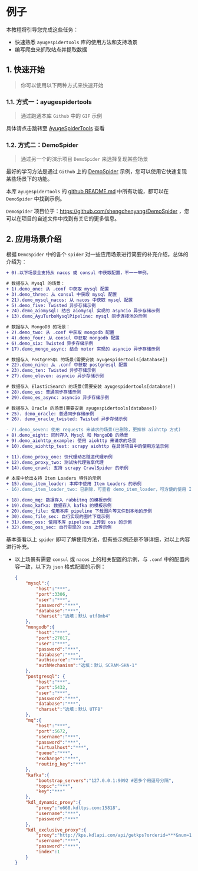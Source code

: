 # 例子

本教程将引导您完成这些任务：

- 快速熟悉 `ayugespidertools` 库的使用方法和支持场景
- 编写爬虫来抓取站点并提取数据

## 1. 快速开始

> 你可以使用以下两种方式来快速开始

### 1.1. 方式一：ayugespidertools

> 通过跑通本库 `Github` 中的 `GIF` 示例

具体请点击跳转至 [AyugeSpiderTools](https://github.com/shengchenyang/AyugeSpiderTools) 查看

### 1.2. 方式二：DemoSpider

> 通过另一个的演示项目 `DemoSpider` 来选择复现某些场景

最好的学习方法是通过 `Github` 上的 [DemoSpider](https://github.com/shengchenyang/DemoSpider) 示例，您可以使用它快速复现某些场景下的功能。

本库 `ayugespidertools` 的 [github README.md](https://github.com/shengchenyang/AyugeSpiderTools#readme) 中所有功能，都可以在 `DemoSpider` 中找到示例。

`DemoSpider` 项目位于：https://github.com/shengchenyang/DemoSpider ，您可以在项目的自述文件中找到有关它的更多信息。

## 2. 应用场景介绍

根据 `DemoSpider` 中的各个 `spider` 对一些应用场景进行简要的补充介绍，总体的介绍为：

```diff
+ 0).以下场景全支持从 nacos 或 consul 中获取配置，不一一举例。

# 数据存入 Mysql 的场景：
+ 1).demo_one: 从 .conf 中获取 mysql 配置
+ 3).demo_three: 从 consul 中获取 mysql 配置
+ 21).demo_mysql_nacos: 从 nacos 中获取 mysql 配置
+ 5).demo_five: Twisted 异步存储示例
+ 24).demo_aiomysql: 结合 aiomysql 实现的 asyncio 异步存储示例
+ 13).demo_AyuTurboMysqlPipeline: mysql 同步连接池的示例

# 数据存入 MongoDB 的场景：
+ 2).demo_two: 从 .conf 中获取 mongodb 配置
+ 4).demo_four: 从 consul 中获取 mongodb 配置
+ 6).demo_six: Twisted 异步存储示例
+ 17).demo_mongo_async: 结合 motor 实现的 asyncio 异步存储示例

# 数据存入 PostgreSQL 的场景(需要安装 ayugespidertools[database])
+ 22).demo_nine: 从 .conf 中获取 postgresql 配置
+ 23).demo_ten: Twisted 异步存储示例
+ 27).demo_eleven: asyncio 异步存储示例

# 数据存入 ElasticSearch 的场景(需要安装 ayugespidertools[database])
+ 28).demo_es: 普通同步存储示例
+ 29).demo_es_async: asyncio 异步存储示例

# 数据存入 Oracle 的场景(需要安装 ayugespidertools[database])
+ 25). demo_oracle: 普通同步存储示例
+ 26). demo_oracle_twisted: Twisted 异步存储示例

- 7).demo_seven: 使用 requests 来请求的场景(已删除，更推荐 aiohttp 方式)
+ 8).demo_eight: 同时存入 Mysql 和 MongoDB 的场景
+ 9).demo_aiohttp_example: 使用 aiohttp 来请求的场景
+ 10).demo_aiohttp_test: scrapy aiohttp 在具体项目中的使用方法示例

+ 11).demo_proxy_one: 快代理动态隧道代理示例
+ 12).demo_proxy_two: 测试快代理独享代理
+ 14).demo_crawl: 支持 scrapy CrawlSpider 的示例

# 本库中给出支持 Item Loaders 特性的示例
+ 15).demo_item_loader: 本库中使用 Item Loaders 的示例
- 16).demo_item_loader_two: 已删除，可查看 demo_item_loader，可方便的使用 Item Loaders 了

+ 18).demo_mq: 数据存入 rabbitmq 的模板示例
+ 19).demo_kafka: 数据存入 kafka 的模板示例
+ 20).demo_file: 使用本库 pipeline 下载图片等文件到本地的示例
+ 30).demo_file_sec: 自行实现的图片下载示例
+ 31).demo_oss: 使用本库 pipeline 上传到 oss 的示例
+ 32).demo_oss_sec: 自行实现的 oss 上传示例
```

基本查看以上 `spider` 即可了解使用方法，但有些示例还是不够详细，对以上内容进行补充。

- 以上场景有需要 `consul` 或 `nacos` 上的相关配置的示例，与 `.conf` 中的配置内容一致，以下为 `json` 格式配置的示例：

  ```json
  {
      "mysql":{
          "host":"***",
          "port":3306,
          "user":"***",
          "password":"***",
          "database":"***",
          "charset":"选填：默认 utf8mb4"
      },
      "mongodb":{
          "host":"***",
          "port":27017,
          "user":"***",
          "password":"***",
          "database":"***",
          "authsource":"***",
          "authMechanism":"选填：默认 SCRAM-SHA-1"
      },
      "postgresql": {
          "host":"***",
          "port":5432,
          "user":"***",
          "password":"***",
          "database":"***",
          "charset":"选填：默认 UTF8"
      },
      "mq":{
          "host":"***",
          "port":5672,
          "username":"***",
          "password":"***",
          "virtualhost":"***",
          "queue":"***",
          "exchange":"***",
          "routing_key":"***"
      },
      "kafka":{
          "bootstrap_servers":"127.0.0.1:9092 #若多个用逗号分隔",
          "topic":"***",
          "key":"***"
      },
      "kdl_dynamic_proxy":{
          "proxy":"o668.kdltps.com:15818",
          "username":"***",
          "password":"***"
      },
      "kdl_exclusive_proxy":{
          "proxy":"http://kps.kdlapi.com/api/getkps?orderid=***&num=100&format=json",
          "username":"***",
          "password":"***",
          "index":1
      }
  }
  ```
